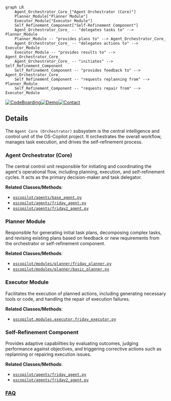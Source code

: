```mermaid
graph LR
    Agent_Orchestrator_Core_["Agent Orchestrator (Core)"]
    Planner_Module["Planner Module"]
    Executor_Module["Executor Module"]
    Self_Refinement_Component["Self-Refinement Component"]
    Agent_Orchestrator_Core_ -- "delegates tasks to" --> Planner_Module
    Planner_Module -- "provides plans to" --> Agent_Orchestrator_Core_
    Agent_Orchestrator_Core_ -- "delegates actions to" --> Executor_Module
    Executor_Module -- "provides results to" --> Agent_Orchestrator_Core_
    Agent_Orchestrator_Core_ -- "initiates" --> Self_Refinement_Component
    Self_Refinement_Component -- "provides feedback to" --> Agent_Orchestrator_Core_
    Self_Refinement_Component -- "requests replanning from" --> Planner_Module
    Self_Refinement_Component -- "requests repair from" --> Executor_Module
```

[![CodeBoarding](https://img.shields.io/badge/Generated%20by-CodeBoarding-9cf?style=flat-square)](https://github.com/CodeBoarding/GeneratedOnBoardings)[![Demo](https://img.shields.io/badge/Try%20our-Demo-blue?style=flat-square)](https://www.codeboarding.org/demo)[![Contact](https://img.shields.io/badge/Contact%20us%20-%20contact@codeboarding.org-lightgrey?style=flat-square)](mailto:contact@codeboarding.org)

## Details

The `Agent Core (Orchestrator)` subsystem is the central intelligence and control unit of the OS-Copilot project. It orchestrates the overall workflow, manages task execution, and drives the self-refinement process.

### Agent Orchestrator (Core)
The central control unit responsible for initiating and coordinating the agent's operational flow, including planning, execution, and self-refinement cycles. It acts as the primary decision-maker and task delegator.


**Related Classes/Methods**:

- <a href="https://github.com/OS-Copilot/OS-Copilot/blob/main/oscopilot/agents/base_agent.py" target="_blank" rel="noopener noreferrer">`oscopilot/agents/base_agent.py`</a>
- <a href="https://github.com/OS-Copilot/OS-Copilot/blob/main/oscopilot/agents/friday_agent.py" target="_blank" rel="noopener noreferrer">`oscopilot/agents/friday_agent.py`</a>
- <a href="https://github.com/OS-Copilot/OS-Copilot/blob/main/oscopilot/agents/friday2_agent.py" target="_blank" rel="noopener noreferrer">`oscopilot/agents/friday2_agent.py`</a>


### Planner Module
Responsible for generating initial task plans, decomposing complex tasks, and revising existing plans based on feedback or new requirements from the orchestrator or self-refinement component.


**Related Classes/Methods**:

- <a href="https://github.com/OS-Copilot/OS-Copilot/blob/main/oscopilot/modules/planner/friday_planner.py" target="_blank" rel="noopener noreferrer">`oscopilot/modules/planner/friday_planner.py`</a>
- <a href="https://github.com/OS-Copilot/OS-Copilot/blob/main/oscopilot/modules/planner/basic_planner.py" target="_blank" rel="noopener noreferrer">`oscopilot/modules/planner/basic_planner.py`</a>


### Executor Module
Facilitates the execution of planned actions, including generating necessary tools or code, and handling the repair of execution failures.


**Related Classes/Methods**:

- <a href="https://github.com/OS-Copilot/OS-Copilot/blob/main/oscopilot/modules/executor/friday_executor.py" target="_blank" rel="noopener noreferrer">`oscopilot.modules.executor.friday_executor.py`</a>


### Self-Refinement Component
Provides adaptive capabilities by evaluating outcomes, judging performance against objectives, and triggering corrective actions such as replanning or repairing execution issues.


**Related Classes/Methods**:

- <a href="https://github.com/OS-Copilot/OS-Copilot/blob/main/oscopilot/agents/friday_agent.py" target="_blank" rel="noopener noreferrer">`oscopilot/agents/friday_agent.py`</a>
- <a href="https://github.com/OS-Copilot/OS-Copilot/blob/main/oscopilot/agents/friday2_agent.py" target="_blank" rel="noopener noreferrer">`oscopilot/agents/friday2_agent.py`</a>




### [FAQ](https://github.com/CodeBoarding/GeneratedOnBoardings/tree/main?tab=readme-ov-file#faq)
